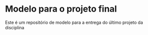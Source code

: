 # Modelo para o projeto final
Este é um repositório de modelo para a entrega do último projeto da disciplina

